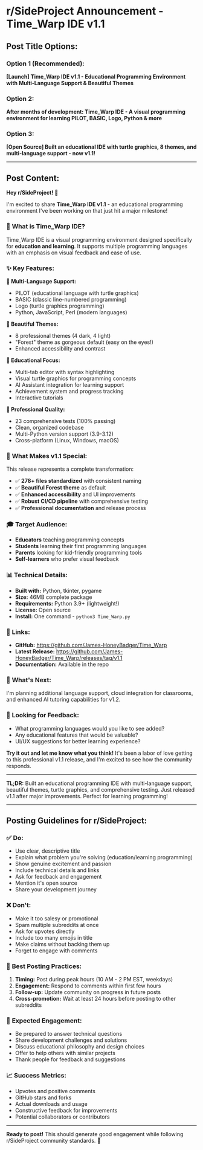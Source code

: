 # r/SideProject Announcement - Time_Warp IDE v1.1

## Post Title Options:

### Option 1 (Recommended):
**[Launch] Time_Warp IDE v1.1 - Educational Programming Environment with Multi-Language Support & Beautiful Themes**

### Option 2:
**After months of development: Time_Warp IDE - A visual programming environment for learning PILOT, BASIC, Logo, Python & more**

### Option 3:
**[Open Source] Built an educational IDE with turtle graphics, 8 themes, and multi-language support - now v1.1!**

---

## Post Content:

**Hey r/SideProject! 🚀**

I'm excited to share **Time_Warp IDE v1.1** - an educational programming environment I've been working on that just hit a major milestone!

### 🎯 **What is Time_Warp IDE?**

Time_Warp IDE is a visual programming environment designed specifically for **education and learning**. It supports multiple programming languages with an emphasis on visual feedback and ease of use.

### ✨ **Key Features:**

**🎨 Multi-Language Support:**
- PILOT (educational language with turtle graphics)
- BASIC (classic line-numbered programming)
- Logo (turtle graphics programming)
- Python, JavaScript, Perl (modern languages)

**🎨 Beautiful Themes:**
- 8 professional themes (4 dark, 4 light)
- "Forest" theme as gorgeous default (easy on the eyes!)
- Enhanced accessibility and contrast

**🚀 Educational Focus:**
- Multi-tab editor with syntax highlighting
- Visual turtle graphics for programming concepts
- AI Assistant integration for learning support
- Achievement system and progress tracking
- Interactive tutorials

**🔧 Professional Quality:**
- 23 comprehensive tests (100% passing)
- Clean, organized codebase
- Multi-Python version support (3.9-3.12)
- Cross-platform (Linux, Windows, macOS)

### 🌟 **What Makes v1.1 Special:**

This release represents a complete transformation:
- ✅ **278+ files standardized** with consistent naming
- ✅ **Beautiful Forest theme** as default
- ✅ **Enhanced accessibility** and UI improvements
- ✅ **Robust CI/CD pipeline** with comprehensive testing
- ✅ **Professional documentation** and release process

### 🎓 **Target Audience:**
- **Educators** teaching programming concepts
- **Students** learning their first programming languages
- **Parents** looking for kid-friendly programming tools
- **Self-learners** who prefer visual feedback

### 📊 **Technical Details:**
- **Built with:** Python, tkinter, pygame
- **Size:** 46MB complete package
- **Requirements:** Python 3.9+ (lightweight!)
- **License:** Open source
- **Install:** One command - `python3 Time_Warp.py`

### 🔗 **Links:**
- **GitHub:** https://github.com/James-HoneyBadger/Time_Warp
- **Latest Release:** https://github.com/James-HoneyBadger/Time_Warp/releases/tag/v1.1
- **Documentation:** Available in the repo

### 🤔 **What's Next:**
I'm planning additional language support, cloud integration for classrooms, and enhanced AI tutoring capabilities for v1.2.

### 💭 **Looking for Feedback:**
- What programming languages would you like to see added?
- Any educational features that would be valuable?
- UI/UX suggestions for better learning experience?

**Try it out and let me know what you think!** It's been a labor of love getting to this professional v1.1 release, and I'm excited to see how the community responds.

---

**TL;DR:** Built an educational programming IDE with multi-language support, beautiful themes, turtle graphics, and comprehensive testing. Just released v1.1 after major improvements. Perfect for learning programming!

---

## Posting Guidelines for r/SideProject:

### ✅ **Do:**
- Use clear, descriptive title
- Explain what problem you're solving (education/learning programming)
- Show genuine excitement and passion
- Include technical details and links
- Ask for feedback and engagement
- Mention it's open source
- Share your development journey

### ❌ **Don't:**
- Make it too salesy or promotional
- Spam multiple subreddits at once
- Ask for upvotes directly
- Include too many emojis in title
- Make claims without backing them up
- Forget to engage with comments

### 📅 **Best Posting Practices:**
1. **Timing:** Post during peak hours (10 AM - 2 PM EST, weekdays)
2. **Engagement:** Respond to comments within first few hours
3. **Follow-up:** Update community on progress in future posts
4. **Cross-promotion:** Wait at least 24 hours before posting to other subreddits

### 🎯 **Expected Engagement:**
- Be prepared to answer technical questions
- Share development challenges and solutions  
- Discuss educational philosophy and design choices
- Offer to help others with similar projects
- Thank people for feedback and suggestions

### 📈 **Success Metrics:**
- Upvotes and positive comments
- GitHub stars and forks
- Actual downloads and usage
- Constructive feedback for improvements
- Potential collaborators or contributors

---

**Ready to post!** This should generate good engagement while following r/SideProject community standards. 🚀
